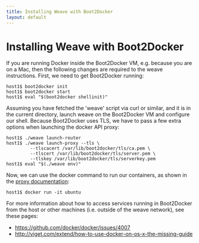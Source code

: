 ```yaml
---
title: Installing Weave with Boot2Docker
layout: default
---
```


# Installing Weave with Boot2Docker

If you are running Docker inside the Boot2Docker VM, e.g. because you
are on a Mac, then the following changes are required to the weave
instructions. First, we need to get Boot2Docker running:

    host1$ boot2docker init
    host1$ boot2docker start
    host1$ eval "$(boot2docker shellinit)"

Assuming you have fetched the 'weave' script via curl or similar, and
it is in the current directory, launch weave on the Boot2Docker VM and
configure our shell. Because Boot2Docker uses TLS, we have to pass a
few extra options when launching the docker API proxy:

    host1$ ./weave launch-router
    host1$ ./weave launch-proxy --tls \
             --tlscacert /var/lib/boot2docker/tls/ca.pem \
             --tlscert /var/lib/boot2docker/tls/server.pem \
             --tlskey /var/lib/boot2docker/tls/serverkey.pem
    host1$ eval "$(./weave env)"

Now, we can use the docker command to run our containers, as shown in
the [proxy documentation](proxy.html):

    host1$ docker run -it ubuntu

For more information about how to access services running in
Boot2Docker from the host or other machines (i.e. outside of the weave
network), see these pages:

* https://github.com/docker/docker/issues/4007
* http://viget.com/extend/how-to-use-docker-on-os-x-the-missing-guide
